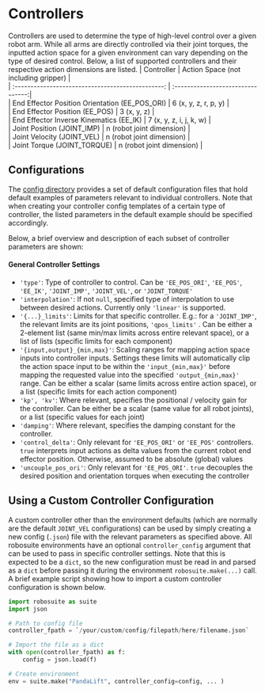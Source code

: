 # Controllers  
  Controllers are used to determine the type of high-level control over a given robot arm. While all arms are directly controlled via their joint torques, the inputted action space for a given environment can vary depending on the type of desired control. Below, a list of supported controllers and their respective action dimensions are listed.
  |   Controller   					| 			Action Space (not including gripper)    |  
| :-----------------------------------------------: | :--------------------------------:|  
|    End Effector Position Orientation (EE_POS_ORI) |    6 (x, y, z, r, p, y)          	|  
|    End Effector Position (EE_POS) 				|    3 (x, y, z)      				|  
|    End Effector Inverse Kinematics (EE_IK)  		|    7 (x, y, z, i, j, k, w) 		|  
|    Joint Position (JOINT_IMP)    					|    n (robot joint dimension)      |  
|    Joint Velocity (JOINT_VEL)    					|    n (robot joint dimension)      |  
|    Joint Torque (JOINT_TORQUE)   					|    n (robot joint dimension)      |  

## Configurations
The [config directory](robosuite/controllers/config) provides a set of default configuration files that hold default examples of parameters relevant to individual controllers. Note that when creating your controller config templates of a certain type of controller, the listed parameters in the default example should be specified accordingly.

Below, a brief overview and description of each subset of controller parameters are shown:

#### General Controller Settings  
* `'type'`: Type of controller to control. Can be `'EE_POS_ORI'`, `'EE_POS'`, `'EE_IK'`, `'JOINT_IMP'`, `'JOINT_VEL'`, or `'JOINT_TORQUE'`
* `'interpolation'`: If not `null`, specified type of interpolation to use between desired actions. Currently only `'linear'` is supported. 
* `'{...}_limits'`: Limits for that specific controller. E.g.: for a `'JOINT_IMP'`, the relevant limits are its joint positions, `'qpos_limits'` . Can be either a 2-element list (same min/max limits across entire relevant space), or a list of lists (specific limits for each component)
* `'{input,output}_{min,max}'`: Scaling ranges for mapping action space inputs into controller inputs. Settings these limits will automatically clip the action space input to be within the `'input_{min,max}'` before mapping the requested value into the specified `'output_{min,max}'` range. Can be either a scalar (same limits across entire action space), or a list (specific limits for each action component)
* `'kp', 'kv'`: Where relevant, specifies the positional / velocity gain for the controller. Can be either be a scalar (same value for all robot joints), or a list (specific values for each joint)
* `'damping'`: Where relevant, specifies the damping constant for the controller.
* `'control_delta'`: Only relevant for `'EE_POS_ORI'` or `'EE_POS'` controllers. `true` interprets input actions as delta values from the current robot end effector position. Otherwise, assumed to be absolute (global) values
* `'uncouple_pos_ori'`: Only relevant for `'EE_POS_ORI'`. `true` decouples the desired position and orientation torques when executing the controller

## Using a Custom Controller Configuration
A custom controller other than the environment defaults (which are normally are the default `JOINT_VEL` configurations) can be used by simply creating a new config (`.json`) file with the relevant parameters as specified above. All robosuite environments have an optional `controller_config` argument that can be used to pass in specific controller settings. Note that this is expected to be a `dict`, so the new configuration must be read in and parsed as a `dict` before passing it during the environment `robosuite.make(...)` call. A brief example script showing how to import a custom controller configuration is shown below.

```python
import robosuite as suite
import json

# Path to config file
controller_fpath = `/your/custom/config/filepath/here/filename.json`

# Import the file as a dict
with open(controller_fpath) as f:
    config = json.load(f)

# Create environment
env = suite.make("PandaLift", controller_config=config, ... )
```